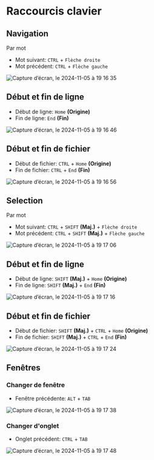 # Raccourcis clavier

## Navigation

Par mot
- Mot suivant: `CTRL` + `Flèche droite`
- Mot précédent: `CTRL` + `Flèche gauche`

![Capture d’écran, le 2024-11-05 à 19 16 35](https://github.com/user-attachments/assets/4f075688-ef8d-4fa9-8d6f-0b64127b7a53)

## Début et fin de ligne
- Début de ligne: `Home` **(Origine)**
- Fin de ligne: `End` **(Fin)**

![Capture d’écran, le 2024-11-05 à 19 16 46](https://github.com/user-attachments/assets/bb0ac5c0-10f4-4953-9bf7-0f7c6eb46a37)

## Début et fin de fichier
- Début de fichier: `CTRL` + `Home` **(Origine)**
- Fin de fichier: `CTRL` + `End` **(Fin)**

![Capture d’écran, le 2024-11-05 à 19 16 56](https://github.com/user-attachments/assets/2ae37f12-bf9a-4c29-a3b1-b1a4d8a58e8f)

## Selection

Par mot
- Mot suivant: `CTRL` + `SHIFT` **(Maj.)** + `Flèche droite`
- Mot précédent: `CTRL` + `SHIFT` **(Maj.)** + `Flèche gauche`

![Capture d’écran, le 2024-11-05 à 19 17 06](https://github.com/user-attachments/assets/53bc6cfd-94fc-4c63-a120-6f0c6a06952a)

## Début et fin de ligne
- Début de ligne: `SHIFT` **(Maj.)** + `Home` **(Origine)**
- Fin de ligne: `SHIFT` **(Maj.)** + `End` **(Fin)**

![Capture d’écran, le 2024-11-05 à 19 17 16](https://github.com/user-attachments/assets/a30fa653-8197-4a55-8c6b-3180228756be)

## Début et fin de fichier
- Début de fichier: `SHIFT` **(Maj.)** + `CTRL` + `Home` **(Origine)**
- Fin de fichier: `SHIFT` **(Maj.)** + `CTRL` + `End` **(Fin)**

![Capture d’écran, le 2024-11-05 à 19 17 24](https://github.com/user-attachments/assets/f32bcc3c-3014-4fb3-aff7-89b7059d55a6)

## Fenêtres

### Changer de fenêtre
- Fenêtre précédente: `ALT` + `TAB`

![Capture d’écran, le 2024-11-05 à 19 17 38](https://github.com/user-attachments/assets/52e89bbf-407b-40ba-9374-526e126a15d3)

### Changer d'onglet
- Onglet précédent: `CTRL` + `TAB`

![Capture d’écran, le 2024-11-05 à 19 17 48](https://github.com/user-attachments/assets/0aa060c8-dc23-46c2-a4a2-29b5c56601b8)

